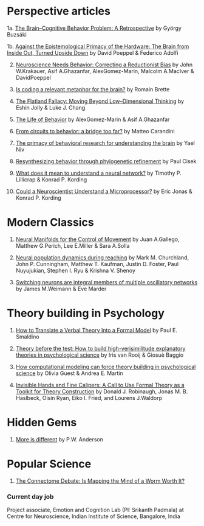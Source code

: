 # Perspective articles

1a. [The Brain–Cognitive Behavior Problem: A Retrospective](https://www.eneuro.org/content/7/4/ENEURO.0069-20.2020) by György Buzsáki

1b. [Against the Epistemological Primacy of the Hardware: The Brain from Inside Out, Turned Upside Down](https://www.eneuro.org/content/7/4/ENEURO.0215-20.2020) by David Poeppel & Federico Adolfi

2. [Neuroscience Needs Behavior: Correcting a Reductionist Bias](https://www.sciencedirect.com/science/article/pii/S0896627316310406?via%3Dihub) by John W.Krakauer, Asif A.Ghazanfar, AlexGomez-Marin, Malcolm A.MacIver & DavidPoeppel

3. [Is coding a relevant metaphor for the brain?](https://www.cambridge.org/core/journals/behavioral-and-brain-sciences/article/abs/is-coding-a-relevant-metaphor-for-the-brain/D578626E4888193FFFAE5B6E2C37E052) by Romain Brette

4. [The Flatland Fallacy: Moving Beyond Low–Dimensional Thinking](https://onlinelibrary.wiley.com/doi/full/10.1111/tops.12404) by Eshin Jolly & Luke J. Chang

5. [The Life of Behavior](https://www.sciencedirect.com/science/article/pii/S0896627319307901) by AlexGomez-Marin & Asif A.Ghazanfar

6. [From circuits to behavior: a bridge too far?](https://www.nature.com/articles/nn.3043?source=post_page---------------------------) by Matteo Carandini

7. [The primacy of behavioral research for understanding the brain](https://psyarxiv.com/y8mxe/) by Yael Niv

8. [Resynthesizing behavior through phylogenetic refinement](https://link.springer.com/article/10.3758%2Fs13414-019-01760-1) by Paul Cisek

9. [What does it mean to understand a neural network?](https://arxiv.org/abs/1907.06374) by Timothy P. Lillicrap & Konrad P. Kording

10. [Could a Neuroscientist Understand a Microprocessor?](https://journals.plos.org/ploscompbiol/article?id=10.1371/journal.pcbi.1005268) by Eric Jonas & Konrad P. Kording


# Modern Classics

1. [Neural Manifolds for the Control of Movement](https://www.sciencedirect.com/science/article/pii/S0896627317304634) by Juan A.Gallego, Matthew G.Perich, Lee E.Miller & Sara A.Solla

2. [Neural population dynamics during reaching](https://www.nature.com/articles/nature11129) by Mark M. Churchland, John P. Cunningham, Matthew T. Kaufman, Justin D. Foster, Paul Nuyujukian, Stephen I. Ryu & Krishna V. Shenoy 

3. [Switching neurons are integral members of multiple oscillatory networks](https://www.sciencedirect.com/science/article/abs/pii/S0960982200001998?via%3Dihub) by James M.Weimann & Eve Marder


# Theory building in Psychology

1. [How to Translate a Verbal Theory Into a Formal Model](https://econtent.hogrefe.com/doi/10.1027/1864-9335/a000425) by Paul E. Smaldino

2. [Theory before the test: How to build high-verisimilitude explanatory theories in psychological science]() by Iris van Rooij & Giosuè Baggio

3. [How computational modeling can force theory building in psychological science](https://github.com/LakshmanChakravarthy/mind-brain/blob/gh-pages/GuestMartin2020.pdf) by Olivia Guest & Andrea E. Martin

4. [Invisible Hands and Fine Calipers: A Call to Use Formal Theory as a Toolkit for Theory Construction]() by Donald J. Robinaugh, Jonas M. B. Haslbeck, Oisín Ryan, Eiko I. Fried, and Lourens J.Waldorp


# Hidden Gems

1. [More is different](https://www.jstor.org/stable/1734697?seq=1#metadata_info_tab_contents) by P.W. Anderson


# Popular Science

1. [The Connectome Debate: Is Mapping the Mind of a Worm Worth It?](https://www.scientificamerican.com/article/c-elegans-connectome/)


### Current day job

Project associate, Emotion and Cognition Lab (PI: Srikanth Padmala) at Centre for Neuroscience, Indian Institute of Science, Bangalore, India

